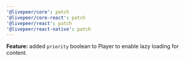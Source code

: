 ```yaml
---
'@livepeer/core': patch
'@livepeer/core-react': patch
'@livepeer/react': patch
'@livepeer/react-native': patch
---
```


**Feature:** added `priority` boolean to Player to enable lazy loading for content.

